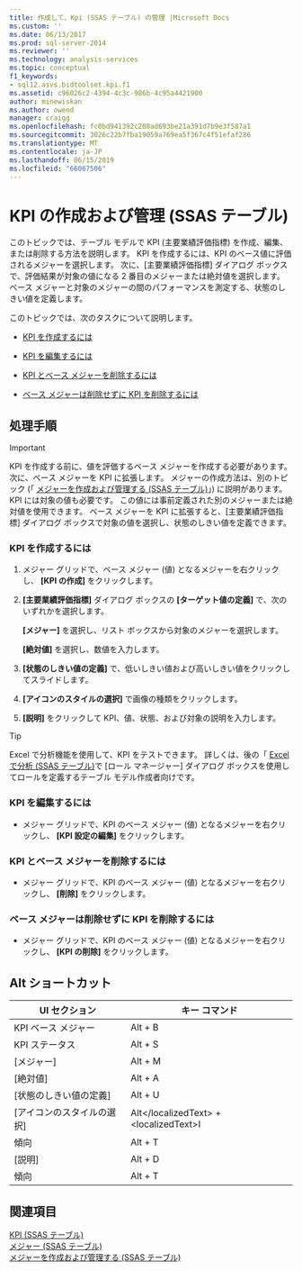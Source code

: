 ```yaml
---
title: 作成して、Kpi (SSAS テーブル) の管理 |Microsoft Docs
ms.custom: ''
ms.date: 06/13/2017
ms.prod: sql-server-2014
ms.reviewer: ''
ms.technology: analysis-services
ms.topic: conceptual
f1_keywords:
- sql12.asvs.bidtoolset.kpi.f1
ms.assetid: c96026c2-4394-4c3c-986b-4c95a4421900
author: minewiskan
ms.author: owend
manager: craigg
ms.openlocfilehash: fc0bd941392c208ad693be21a391d7b9e3f587a1
ms.sourcegitcommit: 3026c22b7fba19059a769ea5f367c4f51efaf286
ms.translationtype: MT
ms.contentlocale: ja-JP
ms.lasthandoff: 06/15/2019
ms.locfileid: "66067506"
---
```

# <a name="create-and-manage-kpis-ssas-tabular"></a>KPI の作成および管理 (SSAS テーブル)
  このトピックでは、テーブル モデルで KPI (主要業績評価指標) を作成、編集、または削除する方法を説明します。 KPI を作成するには、KPI のベース値に評価されるメジャーを選択します。 次に、[主要業績評価指標] ダイアログ ボックスで、評価結果が対象の値になる 2 番目のメジャーまたは絶対値を選択します。 ベース メジャーと対象のメジャーの間のパフォーマンスを測定する、状態のしきい値を定義します。  
  
 このトピックでは、次のタスクについて説明します。  
  
-   [KPI を作成するには](#bkmk_create_KPI)  
  
-   [KPI を編集するには](#bkmk_edit_KPI)  
  
-   [KPI とベース メジャーを削除するには](#bkmk_delete)  
  
-   [ベース メジャーは削除せずに KPI を削除するには](#bkmk_delete_KPI)  
  
## <a name="tasks"></a>処理手順  
  
> [!IMPORTANT]  
>  KPI を作成する前に、値を評価するベース メジャーを作成する必要があります。 次に、ベース メジャーを KPI に拡張します。 メジャーの作成方法は、別のトピック (「 [メジャーを作成および管理する &#40;SSAS テーブル&#41;](measures-ssas-tabular.md)」) に説明があります。 KPI には対象の値も必要です。 この値には事前定義された別のメジャーまたは絶対値を使用できます。 ベース メジャーを KPI に拡張すると、[主要業績評価指標] ダイアログ ボックスで対象の値を選択し、状態のしきい値を定義できます。  
  
###  <a name="bkmk_create_KPI"></a> KPI を作成するには  
  
1.  メジャー グリッドで、ベース メジャー (値) となるメジャーを右クリックし、 **[KPI の作成]** をクリックします。  
  
2.  **[主要業績評価指標]** ダイアログ ボックスの **[ターゲット値の定義]** で、次のいずれかを選択します。  
  
     **[メジャー]** を選択し、リスト ボックスから対象のメジャーを選択します。  
  
     **[絶対値]** を選択し、数値を入力します。  
  
3.  **[状態のしきい値の定義]** で、低いしきい値および高いしきい値をクリックしてスライドします。  
  
4.  **[アイコンのスタイルの選択]** で画像の種類をクリックします。  
  
5.  **[説明]** をクリックして KPI、値、状態、および対象の説明を入力します。  
  
> [!TIP]  
>  Excel で分析機能を使用して、KPI をテストできます。 詳しくは、後の「 [Excel で分析 &#40;SSAS テーブル&#41;](analyze-in-excel-ssas-tabular.md)で [ロール マネージャー] ダイアログ ボックスを使用してロールを定義するテーブル モデル作成者向けです。  
  
###  <a name="bkmk_edit_KPI"></a> KPI を編集するには  
  
-   メジャー グリッドで、KPI のベース メジャー (値) となるメジャーを右クリックし、 **[KPI 設定の編集]** をクリックします。  
  
###  <a name="bkmk_delete"></a> KPI とベース メジャーを削除するには  
  
-   メジャー グリッドで、KPI のベース メジャー (値) となるメジャーを右クリックし、 **[削除]** をクリックします。  
  
###  <a name="bkmk_delete_KPI"></a> ベース メジャーは削除せずに KPI を削除するには  
  
-   メジャー グリッドで、KPI のベース メジャー (値) となるメジャーを右クリックし、 **[KPI の削除]** をクリックします。  
  
## <a name="alt-shortcuts"></a>Alt ショートカット  
  
|UI セクション|キー コマンド|  
|----------------|-----------------|  
|KPI ベース メジャー|Alt + B|  
|KPI ステータス|Alt + S|  
|[メジャー]|Alt + M|  
|[絶対値]|Alt + A|  
|[状態のしきい値の定義]|Alt + U|  
|[アイコンのスタイルの選択]|Alt&lt;/localizedText&gt; + &lt;localizedText&gt;I|  
|傾向|Alt + T|  
|[説明]|Alt + D|  
|傾向|Alt + T|  
  
## <a name="see-also"></a>関連項目  
 [KPI &#40;SSAS テーブル&#41;](kpis-ssas-tabular.md)   
 [メジャー &#40;SSAS テーブル&#41;](measures-ssas-tabular.md)   
 [メジャーを作成および管理する &#40;SSAS テーブル&#41;](create-and-manage-measures-ssas-tabular.md)  
  
  
